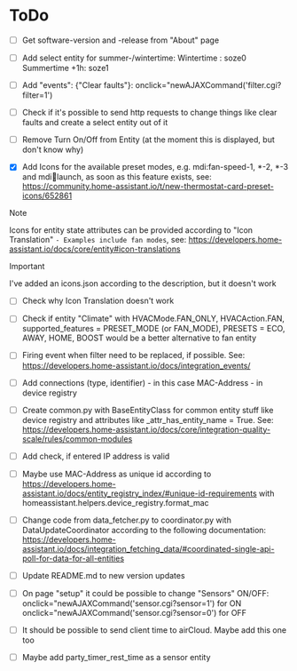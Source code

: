 # ToDo


- [ ] Get software-version and -release from "About" page

- [ ] Add select entity for summer-/wintertime:
      Wintertime    : soze0
      Summertime +1h: soze1

- [ ] Add "events": {"Clear faults"}:
      onclick="newAJAXCommand('filter.cgi?filter=1')
- [ ] Check if it's possible to send http requests to change things like clear faults and create a select entity out of it

- [ ] Remove Turn On/Off from Entity (at the moment this is displayed, but don't know why)

- [x] Add Icons for the available preset modes, e.g. mdi:fan-speed-1, *-2, *-3 and mdi:rocket:launch, as soon as this feature exists, see: https://community.home-assistant.io/t/new-thermostat-card-preset-icons/652861  
> [!NOTE]
> Icons for entity state attributes can be provided according to "Icon Translation" `- Examples include fan modes`, see: https://developers.home-assistant.io/docs/core/entity#icon-translations  

> [!IMPORTANT]
> I've added an icons.json according to the description, but it doesn't work  
- [ ] Check why Icon Translation doesn't work

- [ ] Check if entity "Climate" with HVACMode.FAN_ONLY, HVACAction.FAN, supported_features = PRESET_MODE (or FAN_MODE), PRESETS = ECO, AWAY, HOME, BOOST would be a better alternative to fan entity

- [ ] Firing event when filter need to be replaced, if possible. See: https://developers.home-assistant.io/docs/integration_events/

- [ ] Add connections (type, identifier) - in this case MAC-Address - in device registry

- [ ] Create common.py with BaseEntityClass for common entity stuff like device registry and attributes like _attr_has_entity_name = True. See: https://developers.home-assistant.io/docs/core/integration-quality-scale/rules/common-modules

- [ ] Add check, if entered IP address is valid

- [ ] Maybe use MAC-Address as unique id according to https://developers.home-assistant.io/docs/entity_registry_index/#unique-id-requirements with homeassistant.helpers.device_registry.format_mac

- [ ] Change code from data_fetcher.py to coordinator.py with DataUpdateCoordinator according to the following documentation:  
https://developers.home-assistant.io/docs/integration_fetching_data/#coordinated-single-api-poll-for-data-for-all-entities

- [ ] Update README.md to new version updates

- [ ] On page "setup" it could be possible to change "Sensors" ON/OFF:
      onclick="newAJAXCommand('sensor.cgi?sensor=1') for ON
      onclick="newAJAXCommand('sensor.cgi?sensor=0') for OFF

- [ ] It should be possible to send client time to airCloud. Maybe add this one too

- [ ] Maybe add party_timer_rest_time as a sensor entity
